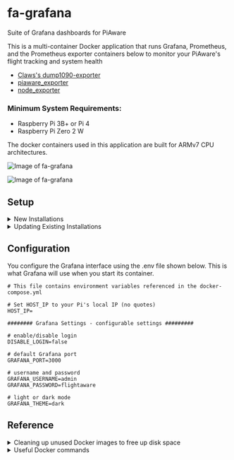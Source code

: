 # fa-grafana
Suite of Grafana dashboards for PiAware

This is a multi-container Docker application that runs Grafana, Prometheus, and the Prometheus exporter containers below to monitor your PiAware's flight tracking and system health
- [Claws's dump1090-exporter](https://github.com/claws/dump1090-exporter)
- [piaware_exporter](https://github.com/flightaware/piaware-exporter)
- [node_exporter](https://github.com/prometheus/node_exporter)


### **Minimum System Requirements:**
- Raspberry Pi 3B+ or Pi 4
- Raspberry Pi Zero 2 W

The docker containers used in this application are built for ARMv7 CPU architectures.

![Image of fa-grafana](https://github.com/flightaware/fa-grafana/blob/master/fa-grafana-graphs.png)

![Image of fa-grafana](https://github.com/flightaware/fa-grafana/blob/master/fa-grafana-system-metrics.png)


## Setup ##
<details>
 
 <summary>New Installations</summary>

<br />
These steps will install required dependencies, pull all the Docker images from Docker Hub, and start up the containers
 
#### 1. Install pre-requisite programs:

Convenient script to install git, docker compose, and docker.

```
sudo bash -c "$(curl -sS https://raw.githubusercontent.com/flightaware/fa-grafana/master/install.sh)"
```

#### 2. Checkout the fa-grafana git repository and cd into the directory

```
git clone https://github.com/flightaware/fa-grafana.git
cd fa-grafana
```

#### 3. Rename the .env.sample file to .env 

```
mv .env.sample .env
```

#### 4. Set the HOST_IP to your Pi's local IP address (required) and set other Grafana configuration if desired

```
nano .env
HOST_IP=<set IP address>
```

#### 5. Start up containers

```
sudo docker compose up -d
```

#### 6. Open Grafana in a web browser by entering your Pi's local IP address and the configured Grafana port number
```
<IP address>:3000
```

</details>
 
 
<details>
 
 <summary>Updating Existing Installations</summary>

 <br />
 These steps will stop the running fa-grafana containers, pull the latest images from Docker Hub, clean up volumes, and start up the new containers

#### 1. Stop fa-grafana docker containers
```
cd fa-grafana
sudo docker compose down
```
#### 2. Pull latest source code
```
git pull
```
#### 3. Make sure the .env file has HOST_IP and other configuration variables set. Rename the provided .env.sample file to .env if needed. <br />

#### 4. Delete existing fa-grafana_grafana_data Docker volume
```
sudo docker volume rm fa-grafana_grafana_data
```
#### 5. Start up containers
```
sudo docker compose up -d
```
  

</details>

 ## Configuration

You configure the Grafana interface using the .env file shown below. This is what Grafana will use when you start its container.

```
# This file contains environment variables referenced in the docker-compose.yml

# Set HOST_IP to your Pi's local IP (no quotes)
HOST_IP=

######## Grafana Settings - configurable settings #########

# enable/disable login
DISABLE_LOGIN=false

# default Grafana port
GRAFANA_PORT=3000

# username and password
GRAFANA_USERNAME=admin
GRAFANA_PASSWORD=flightaware

# light or dark mode
GRAFANA_THEME=dark
```
 
 
## Reference ##

</details>
 
<details>
 <summary>Cleaning up unused Docker images to free up disk space</summary>
 <br />
 
 ```
 sudo docker image prune -a
 ```
</details>
 

<details>
 
 <summary>Useful Docker commands</summary>
  
#### To stop all Docker containers, cd into the fa-grafana directory and use the following command:
```
sudo docker compose down
```
#### List all running Docker containers
```
sudo docker ps
```
#### List all Docker images installed
```
sudo docker images
```
#### Delete a Docker image
```
sudo docker rmi <IMAGE_ID>
```
 
#### Delete unused and dangling Docker images
```
sudo docker image prune -a
```
  

